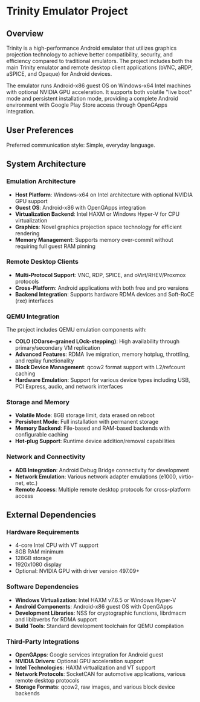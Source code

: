 # Trinity Emulator Project

## Overview

Trinity is a high-performance Android emulator that utilizes graphics projection technology to achieve better compatibility, security, and efficiency compared to traditional emulators. The project includes both the main Trinity emulator and remote desktop client applications (bVNC, aRDP, aSPICE, and Opaque) for Android devices.

The emulator runs Android-x86 guest OS on Windows-x64 Intel machines with optional NVIDIA GPU acceleration. It supports both volatile "live boot" mode and persistent installation mode, providing a complete Android environment with Google Play Store access through OpenGApps integration.

## User Preferences

Preferred communication style: Simple, everyday language.

## System Architecture

### Emulation Architecture
- **Host Platform**: Windows-x64 on Intel architecture with optional NVIDIA GPU support
- **Guest OS**: Android-x86 with OpenGApps integration
- **Virtualization Backend**: Intel HAXM or Windows Hyper-V for CPU virtualization
- **Graphics**: Novel graphics projection space technology for efficient rendering
- **Memory Management**: Supports memory over-commit without requiring full guest RAM pinning

### Remote Desktop Clients
- **Multi-Protocol Support**: VNC, RDP, SPICE, and oVirt/RHEV/Proxmox protocols
- **Cross-Platform**: Android applications with both free and pro versions
- **Backend Integration**: Supports hardware RDMA devices and Soft-RoCE (rxe) interfaces

### QEMU Integration
The project includes QEMU emulation components with:
- **COLO (COarse-grained LOck-stepping)**: High availability through primary/secondary VM replication
- **Advanced Features**: RDMA live migration, memory hotplug, throttling, and replay functionality
- **Block Device Management**: qcow2 format support with L2/refcount caching
- **Hardware Emulation**: Support for various device types including USB, PCI Express, audio, and network interfaces

### Storage and Memory
- **Volatile Mode**: 8GB storage limit, data erased on reboot
- **Persistent Mode**: Full installation with permanent storage
- **Memory Backend**: File-based and RAM-based backends with configurable caching
- **Hot-plug Support**: Runtime device addition/removal capabilities

### Network and Connectivity
- **ADB Integration**: Android Debug Bridge connectivity for development
- **Network Emulation**: Various network adapter emulations (e1000, virtio-net, etc.)
- **Remote Access**: Multiple remote desktop protocols for cross-platform access

## External Dependencies

### Hardware Requirements
- 4-core Intel CPU with VT support
- 8GB RAM minimum
- 128GB storage
- 1920x1080 display
- Optional: NVIDIA GPU with driver version 497.09+

### Software Dependencies
- **Windows Virtualization**: Intel HAXM v7.6.5 or Windows Hyper-V
- **Android Components**: Android-x86 guest OS with OpenGApps
- **Development Libraries**: NSS for cryptographic functions, librdmacm and libibverbs for RDMA support
- **Build Tools**: Standard development toolchain for QEMU compilation

### Third-Party Integrations
- **OpenGApps**: Google services integration for Android guest
- **NVIDIA Drivers**: Optional GPU acceleration support
- **Intel Technologies**: HAXM virtualization and VT support
- **Network Protocols**: SocketCAN for automotive applications, various remote desktop protocols
- **Storage Formats**: qcow2, raw images, and various block device backends